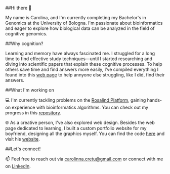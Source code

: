 ##Hi there 👋

My name is Carolina, and I'm currently completing my Bachelor's in Genomics at the University of Bologna. I'm passionate about bioinformatics and eager to explore how biological data can be analyzed in the field of cognitive genomics.

##Why cognition?

Learning and memory have always fascinated me. I struggled for a long time to find effective study techniques—until I started researching and diving into scientific papers that explain these cognitive processes. To help others save time and find answers more easily, I’ve compiled everything I found into this [web page]() to help annyone else struggling, like I did, find their answers. 

##What I'm working on

💻 I'm currently tackling problems on the [Rosalind Platform](https://rosalind.info/about/), gaining hands-on experience with bioinformatics algorithms. You can check out my progress in this [repository](https://github.com/CarolinaCretu/rosalind_solutions).

🌐 As a creative person, I've also explored web design. Besides the web page dedicated to learning, I built a custom portfolio website for my boyfriend, designing all the graphics myself. You can find the code [here](https://github.com/CarolinaCretu/Website---Nicolo-Bramante) and visit his [website](https://nicolobramante.com/).

##Let's connect!

📫 Feel free to reach out via carolinna.cretu@gmail.com or connect with me on [LinkedIn](https://www.linkedin.com/in/carolina-cretu-1552942a2/).

